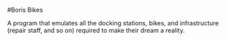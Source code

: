 #Boris Bikes

A program that emulates all the docking stations, bikes, and infrastructure (repair staff, and so on) required to make their dream a reality.
